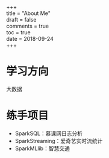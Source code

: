 +++  
title = "About Me"  
draft = false  
comments = true  
toc = true  
date = 2018-09-24  
+++

# 学习方向
大数据
# 练手项目
- SparkSQL：慕课网日志分析  
- SparkStreaming：爱奇艺实时流统计  
- SparkMLlib：智慧交通

